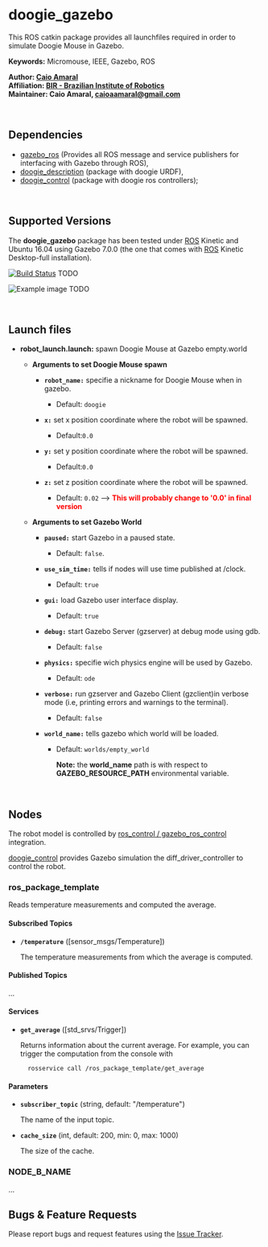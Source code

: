 # doogie_gazebo

This ROS catkin package provides all launchfiles required in order to simulate Doogie Mouse in Gazebo.

**Keywords:** Micromouse, IEEE, Gazebo, ROS

**Author: [Caio Amaral]<br />
Affiliation: [BIR - Brazilian Institute of Robotics]<br />
Maintainer: Caio Amaral, caioaamaral@gmail.com**

</br>

## Dependencies 
- [gazebo_ros] (Provides all ROS message and service publishers for interfacing with Gazebo through ROS),
- [doogie_description] (package with doogie URDF),
- [doogie_control] (package with doogie ros controllers);

</br>

## Supported Versions

The **doogie_gazebo** package has been tested under [ROS] Kinetic and Ubuntu 16.04 using Gazebo 7.0.0 (the one that comes with [ROS] Kinetic Desktop-full installation). 

[![Build Status](http://rsl-ci.ethz.ch/buildStatus/icon?job=ros_best_practices)](http://rsl-ci.ethz.ch/job/ros_best_practices/) TODO


![Example image](doc/example.jpg) TODO

</br>

## Launch files

* **robot_launch.launch:** spawn Doogie Mouse at Gazebo empty.world

  - **Arguments to set Doogie Mouse spawn**

    - **`robot_name:`** specifie a nickname for Doogie Mouse when in gazebo.
      
      - Default: `doogie`
    - **`x:`** set x position coordinate where the robot will be spawned.
      - Default:`0.0`
    - **`y:`** set y position coordinate where the robot will be spawned.
      - Default:`0.0`
    - **`z:`** set z position coordinate where the robot will be spawned.
      - Default: `0.02` --> <span style="color:red">**This will probably change to '0.0' in final version**</span>

  - **Arguments to set Gazebo World**

    - **`paused:`** start Gazebo in a paused state. 

      - Default: `false`.
  
    - **`use_sim_time:`** tells if nodes will use time published at /clock.

      - Default: `true` 

    - **`gui:`** load Gazebo user interface display.
    
      - Default: `true`

    - **`debug:`** start Gazebo Server (gzserver) at debug mode using gdb.

      - Default: `false`

    - **`physics:`** specifie wich physics engine will be used by Gazebo.

      - Default: `ode`

    - **`verbose:`** run gzserver and Gazebo Client (gzclient)in verbose mode (i.e, printing errors and warnings to the terminal).
  
      - Default: `false`

    - **`world_name:`** tells gazebo which world will be loaded.
    
      - Default: `worlds/empty_world` 
    
        **Note:** the **world_name** path is with respect to **GAZEBO_RESOURCE_PATH** environmental variable.

</br>

## Nodes

The robot model is controlled by [ros_control / gazebo_ros_control] integration. 

[doogie_control] provides Gazebo simulation the diff_driver_controller to control the robot. 

### ros_package_template

Reads temperature measurements and computed the average.


#### Subscribed Topics

* **`/temperature`** ([sensor_msgs/Temperature])

	The temperature measurements from which the average is computed.


#### Published Topics

...


#### Services

* **`get_average`** ([std_srvs/Trigger])

	Returns information about the current average. For example, you can trigger the computation from the console with

		rosservice call /ros_package_template/get_average


#### Parameters

* **`subscriber_topic`** (string, default: "/temperature")

	The name of the input topic.

* **`cache_size`** (int, default: 200, min: 0, max: 1000)

	The size of the cache.


### NODE_B_NAME

...


## Bugs & Feature Requests

Please report bugs and request features using the [Issue Tracker](TODO).

[doogie_description]:  https://github.com/Brazilian-Institute-of-Robotics/doogie_description

[doogie_control]:  https://github.com/Brazilian-Institute-of-Robotics/doogie_control

[doogie_simulators]: https://github.com/Brazilian-Institute-of-Robotics/doogie_simulators

[gazebo_ros]: http://wiki.ros.org/gazebo_ros

[ros_control / gazebo_ros_control]: http://gazebosim.org/tutorials?tut=ros_control

[ROS]: http://www.ros.org

[URDF]: http://wiki.ros.org/urdf 

[Xacro]: http://wiki.ros.org/xacro 

[Rviz]: http://wiki.ros.org/rviz

[BIR - Brazilian Institute of Robotics]: https://github.com/Brazilian-Institute-of-Robotics

[Caio Amaral]: https://github.com/caioaamaral